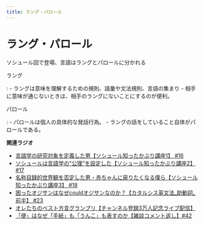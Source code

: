 ```yaml
---
title: ラング・パロール
---
```


# ラング・パロール


ソシュール回で登場、言語はラングとパロールに分かれる

ラング

:   -   ラングは意味を理解するための規則、語彙や文法規則、言語の集まり
    -   相手に意味が通じないときは、相手のラングにないことにするのが便利。

パロール

:   -   パロールは個人の具体的な発話行為。
    -   ラングの話をしていること自体がパロールである。

**関連ラジオ**

-   [言語学の研究対象を定義した男【ソシュール知ったかぶり講座1】
    #16](https://www.youtube.com/watch?v=We43d7Giei8)
-   [ソシュールは言語学の\"公理\"を設定した【ソシュール知ったかぶり講座2】
    #17](https://www.youtube.com/watch?v=Xlvp9rfJ9co)
-   [名称目録的世界観を否定した男・赤ちゃんに戻りたくなる僕ら【ソシュール知ったかぶり講座3】
    #18](https://www.youtube.com/watch?v=_b_XtagwU8A)
-   [困ったオジサンはなぜcouldオジサンなのか？【カタルシス英文法_助動詞_前半】
    #23](https://www.youtube.com/watch?v=F52-xN7SfFg)
-   [オレたちのベスト方言グランプリ【チャンネル登録3万人記念ライブ配信】](https://www.youtube.com/watch?v=WhzAvTSYXxk)
-   [「便」はなぜ「手紙」も「うんこ」も表すのか【雑談コメント返し】#42](https://www.youtube.com/watch?v=kNIQXzBiTwA)
